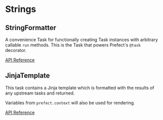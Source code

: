 # Strings

## StringFormatter <Badge text="task"/>

A convenience Task for functionally creating Task instances with arbitrary callable `run` methods. This is the Task that powers Prefect's `@task` decorator.

[API Reference](/api/unreleased/tasks/strings.html#prefect-tasks-templates-strings-stringformattertask)

## JinjaTemplate <Badge text="task"/>

This task contains a Jinja template which is formatted with the results of any upstream tasks and returned.

Variables from `prefect.context` will also be used for rendering.

[API Reference](/api/unreleased/tasks/strings.html#prefect-tasks-templates-jinja2-jinjatemplatetask)
